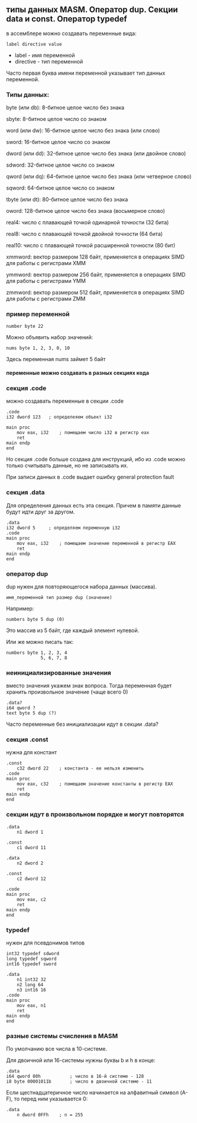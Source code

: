 ## типы данных MASM. Оператор dup. Секции data и const. Оператор typedef

в ассемблере можно создавать переменные вида:
```
label directive value
```
- label - имя переменной
- directive - тип переменной

Часто первая буква имени переменной указывает тип данных переменной.

### Типы данных:
byte (или db): 8-битное целое число без знака

sbyte: 8-битное целое число со знаком

word (или dw): 16-битное целое число без знака (или слово)

sword: 16-битное целое число со знаком

dword (или dd): 32-битное целое число без знака (или двойное слово)

sdword: 32-битное целое число со знаком

qword (или dq): 64-битное целое число без знака (или четверное слово)

sqword: 64-битное целое число со знаком

tbyte (или dt): 80-битное целое число без знака

oword: 128-битное целое число без знака (восьмерное слово)

real4: число с плавающей точкой одинарной точности (32 бита)

real8: число с плавающей точкой двойной точности (64 бита)

real10: число с плавающей точкой расширенной точности (80 бит)

xmmword: вектор размером 128 байт, применяется в операциях SIMD для работы с регистрами XMM

ymmword: вектор размером 256 байт, применяется в операциях SIMD для работы с регистрами YMM

zmmword: вектор размером 512 байт, применяется в операциях SIMD для работы с регистрами ZMM

### пример переменной
```
number byte 22
```

Можно объявить набор значений:
```
nums byte 1, 2, 3, 0, 10
```
Здесь переменная nums займет 5 байт

#### переменные можно создавать в разных секциях кода

### секция .code
можно создавать переменные в секции .code

```
.code
i32 dword 123   ; определеяем объект i32
 
main proc
    mov eax, i32    ; помещаем число i32 в регистр eax
    ret
main endp
end
```

Но секция .code больше создана для инструкций, ибо из .code можно только считывать данные, но не записывать их. 

При записи данных в .code выдает ошибку 
general protection fault

### секция .data
Для определения данных есть эта секция. Причем в памяти данные будут идти друг за другом. 
```
.data
i32 dword 5     ; определяем переменную i32
.code
main proc
    mov eax, i32    ; помещаем значение переменной в регистр EAX
    ret
main endp
end
```

### оператор dup
dup нужен для повторяющегося набора данных (массива). 
```
имя_переменной тип размер dup (значение)
```
Например:
```
numbers byte 5 dup (0)
```
Это массив из 5 байт, где каждый элемент нулевой.

Или же можно писать так:
```
numbers byte 1, 2, 3, 4 
             5, 6, 7, 8
```

### неинициализированные значения
вместо значения укажем знак вопроса. Тогда переменная будет хранить произвольное значение (чаще всего 0)
```
.data?
i64 qword ?
text byte 5 dup (?)
```
Часто переменные без инициализации идут в секции .data?

### секция .const
нужна для констант
```
.const
    c32 dword 22    ; константа - ее нельзя изменить
.code
main proc
    mov eax, c32    ; помещаем значение константы в регистр EAX
    ret
main endp
end
```
### секции идут в произвольном порядке и могут повторятся
```
.data
    n1 dword 1
 
.const
    c1 dword 11
 
.data
    n2 dword 2
 
.const
    c2 dword 12
 
.code
main proc
    mov eax, c2
    ret
main endp
end
```
### typedef
нужен для псевдонимов типов
```
int32 typedef sdword
long typedef sqword
int16 typedef sword
 
.data
    n1 int32 32
    n2 long 64
    n3 int16 16
.code
main proc
    mov eax, n1
    ret
main endp
end
```
### разные системы счисления в MASM
По умолчанию все числа в 10-системе.

Для двоичной или 16-системы нужны буквы b и h в конце:
```
.data
i64 qword 80h           ; число в 16-й системе - 128
i8 byte 00001011b       ; число в двоичной системе - 11
```
Если щестнадцатеричное число начинается на алфавитный символ (A-F), то перед ним указывается 0:
```
.data
    n dword 0FFh    ; n = 255
```